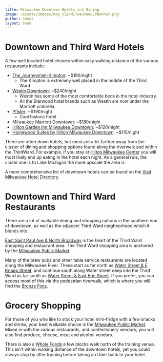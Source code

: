 ```yaml
---
title: Milwaukee Downtown Hotels and Dining
image: /assets/images/mke_clp/MilwaukeeCLPBanner.png
author: James
layout: book
---
```

# Downtown and Third Ward Hotels

A few well located hotel choices within easy walking distance of the various restaurants include:

- [The Journeyman-Kimpton](https://www.journeymanhotel.com/): ~$190/night
	- The Kimpton is extremely well placed in the middle of the Third Ward.
- [Westin Downtown](https://www.marriott.com/en-us/hotels/mkeiw-the-westin-milwaukee/overview/): ~$240/night
	- Westin has some of the most comfortable beds in the hotel industry. 
	- All the Starwood hotel brands such as Westin are now under the Marriott umbrella.
- [Pfister](https://www.thepfisterhotel.com/): ~$190/night
	- Cool historic hotel.
- [Milwaukee Marriott Downtown](https://www.marriott.com/en-us/hotels/mkedn-milwaukee-marriott-downtown/overview/): ~$180/night
- [Hilton Garden Inn Milwaukee Downtown](https://www.hilton.com/en/hotels/mkemdgi-hilton-garden-inn-milwaukee-downtown/): ~$120/night
- [Homewood Suites by Hilton Milwaukee Downtown](https://www.hilton.com/en/hotels/mkedohw-homewood-suites-milwaukee-downtown/): ~$115/night

There are other down hotels, but most are a bit farther away from the cluster of dining and shopping options found along the riverwalk and within the ThirdWard. For example, if you stay at [Hilton Milwaukee Center](https://www.hilton.com/en/hotels/mkemhhf-hilton-milwaukee-city-center/) you will most likely end up eating in the hotel each night. As a general rule, the closer one is to Lake Michigan the more upscale the area is.

A more comprehensive list of downtown hotels can be found on the [Visit Milwaukee Hotel Directory](https://www.visitmilwaukee.org/plan-a-visit/places-to-stay/downtown-hotel-directory/). 

# Downtown and Third Ward Restaurants

There are a lot of walkable dining and shopping options in the southern end of downtown, as well as the adjacent Third Ward neighborhood which it blends into.

[East Saint Paul Ave & North Broadway](https://goo.gl/maps/iNyirDp4VWs5Hbt19) is the heart of the Third Ward shopping and restaurant area. The Third Ward shopping area is anchored by the [Milwaukee Public Market](https://milwaukeepublicmarket.org/).

Many of the brew pubs and other table service restaurants are located along the Milwaukee River. These start as far north as [Water Street & E Knapp Street](https://goo.gl/maps/MazcREr3RX2aivV88), and continue south along Water street deep into the Third Ward as far south as [Water Street & East Erie Street](https://goo.gl/maps/br7TjuJjV6d5mGMh7). If you prefer, you can access most of this via the pedestrian riverwalk, which is where you will find the [Bronze Fonz](https://goo.gl/maps/qFHV1ad5Y9veMfrf8).

# Grocery Shopping

For those of you who like to stock your hotel mini-fridge with a few snacks and drinks, your best walkable choice is the [Milwaukee Public Market](https://milwaukeepublicmarket.org/). Mixed in with the various restaurants, and confectionery vendors; you will also find produce, cheese, meat and alcohol vendors.

There is also a [Whole Foods](https://goo.gl/maps/ZdyW9mMnhs1vQQ2W9) a few blocks walk north of the training venue. This isn't within walking distance of the downtown hotels, yet you could always stop by after training before taking an Uber back to your hotel.


